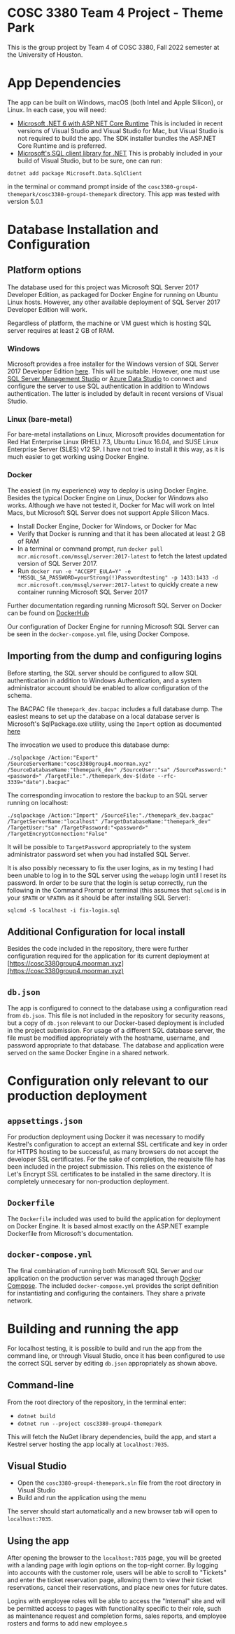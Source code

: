 # COSC 3380 Team 4 Project - Theme Park

This is the group project by Team 4 of COSC 3380, Fall 2022 semester at the University of Houston.

# App Dependencies

The app can be built on Windows, macOS (both Intel and Apple Silicon), or Linux. In each case, you will need:

* [Microsoft .NET 6 with ASP.NET Core Runtime](https://dotnet.microsoft.com/en-us/download/dotnet/6.0) This is included in recent versions of Visual Studio and Visual Studio for Mac, but Visual Studio is not required to build the app. The SDK installer bundles the ASP.NET Core Runtime and is preferred.
* [Microsoft's SQL client library for .NET](https://www.nuget.org/packages/Microsoft.Data.SqlClient/) This is probably included in your build of Visual Studio, but to be sure, one can run:

```
dotnet add package Microsoft.Data.SqlClient
```

in the terminal or command prompt inside of the `cosc3380-group4-themepark/cosc3380-group4-themepark` directory. This app was tested with version 5.0.1

# Database Installation and Configuration

## Platform options

The database used for this project was Microsoft SQL Server 2017 Developer Edition, as packaged for Docker Engine for running on Ubuntu Linux hosts. However, any other available deployment of SQL Server 2017 Developer Edition will work.

Regardless of platform, the machine or VM guest which is hosting SQL server requires at least 2 GB of RAM.

### Windows

Microsoft provides a free installer for the Windows version of SQL Server 2017 Developer Edition [here](https://www.microsoft.com/en-IN/sql-server/sql-server-downloads). This will be suitable. However, one must use [SQL Server Management Studio](https://learn.microsoft.com/en-us/sql/ssms/download-sql-server-management-studio-ssms?view=sql-server-ver16) or [Azure Data Studio](https://azure.microsoft.com/en-us/products/data-studio/?cdn=disable) to connect and configure the server to use SQL authentication in addition to Windows authentication. The latter is included by default in recent versions of Visual Studio.

### Linux (bare-metal)

For bare-metal installations on Linux, Microsoft provides documentation for Red Hat Enterprise Linux (RHEL) 7.3, Ubuntu Linux 16.04, and SUSE Linux Enterprise Server (SLES) v12 SP. I have not tried to install it this way, as it is much easier to get working using Docker Engine.

### Docker

The easiest (in my experience) way to deploy is using Docker Engine. Besides the typical Docker Engine on Linux, Docker for Windows also works. Although we have not tested it, Docker for Mac will work on Intel Macs, but Microsoft SQL Server does not support Apple Silicon Macs.

* Install Docker Engine, Docker for Windows, or Docker for Mac
* Verify that Docker is running and that it has been allocated at least 2 GB of RAM
* In a terminal or command prompt, run `docker pull mcr.microsoft.com/mssql/server:2017-latest` to fetch the latest updated version of SQL Server 2017.
* Run `docker run -e "ACCEPT_EULA=Y" -e "MSSQL_SA_PASSWORD=yourStrong(!)Passwordtesting" -p 1433:1433 -d mcr.microsoft.com/mssql/server:2017-latest` to quickly create a new container running Microsoft SQL Server 2017

Further documentation regarding running Microsoft SQL Server on Docker can be found on [DockerHub](https://hub.docker.com/_/microsoft-mssql-server)

Our configuration of Docker Engine for running Microsoft SQL Server can be seen in the `docker-compose.yml` file, using Docker Compose.

## Importing from the dump and configuring logins

Before starting, the SQL server should be configured to allow SQL authentication in addition to Windows Authentication, and a system administrator account should be enabled to allow configuration of the schema.

The BACPAC file `themepark_dev.bacpac` includes a full database dump. The easiest means to set up the database on a local database server is Microsoft's SqlPackage.exe utility, using the `Import` option as documented [here](https://learn.microsoft.com/en-us/sql/tools/sqlpackage/sqlpackage?view=sql-server-ver16)

The invocation we used to produce this database dump:

```
./sqlpackage /Action:"Export" /SourceServerName:"cosc3380group4.moorman.xyz" /SourceDatabaseName:"themepark_dev" /SourceUser:"sa" /SourcePassword:"<password>" /TargetFile:"./themepark_dev-$(date --rfc-3339="date").bacpac"
```

The corresponding invocation to restore the backup to an SQL server running on localhost:

```
./sqlpackage /Action:"Import" /SourceFile:"./themepark_dev.bacpac" /TargetServerName:"localhost" /TargetDatabaseName:"themepark_dev" /TargetUser:"sa" /TargetPassword:"<password>" /TargetEncryptConnection:"False"
```

It will be possible to `TargetPassword` appropriately to the system administrator password set when you had installed SQL Server.

It is also possibly necessary to fix the user logins, as in my testing I had been unable to log in to the SQL server using the `webapp` login until I reset its password.
In order to be sure that the login is setup correctly, run the following in the Command Prompt or terminal (this assumes that `sqlcmd` is in your `$PATH` or `%PATH%` as it should be after installing SQL Server):

```
sqlcmd -S localhost -i fix-login.sql
```

## Additional Configuration for local install

Besides the code included in the repository, there were further configuration required for the application for its current deployment at [https://cosc3380group4.moorman.xyz](https://cosc3380group4.moorman.xyz)

## `db.json`

The app is configured to connect to the database using a configuration read from `db.json`. This file is not included in the repository for security reasons, but a copy of `db.json` relevant to our Docker-based deployment is included in the project submission. For usage of a different SQL database server, the file must be modified appropriately with the hostname, username, and password appropriate to that database. The database and application were served on the same Docker Engine in a shared network.

# Configuration only relevant to our production deployment

## `appsettings.json`

For production deployment using Docker it was necessary to modify Kestrel's configuration to accept an external SSL certificate and key in order for HTTPS hosting to be successful, as many browsers do not accept the developer SSL certificates. For the sake of completion, the requisite file has been included in the project submission. This relies on the existence of Let's Encrypt SSL certificates to be installed in the same directory. It is completely unnecesary for non-production deployment.

## `Dockerfile`

The `Dockerfile` included was used to build the application for deployment on Docker Engine. It is based almost exactly on the ASP.NET example Dockerfile from Microsoft's documentation.

## `docker-compose.yml`

The final combination of running both Microsoft SQL Server and our application on the production server was managed through [Docker Compose](https://docs.docker.com/compose/). The included `docker-compose.yml` provides the script definition for instantiating and configuring the containers. They share a private network. 

# Building and running the app

For localhost testing, it is possible to build and run the app from the command line, or through Visual Studio, once it has been configured to use the correct SQL server by editing `db.json` appropriately as shown above.

## Command-line

From the root directory of the repository, in the terminal enter:

* `dotnet build`
* `dotnet run --project cosc3380-group4-themepark`

This will fetch the NuGet library dependencies, build the app, and start a Kestrel server hosting the app locally at `localhost:7035`.

## Visual Studio

* Open the `cosc3380-group4-themepark.sln` file from the root directory in Visual Studio
* Build and run the application using the menu

The server should start automatically and a new browser tab will open to `localhost:7035`.

## Using the app

After opening the browser to the `localhost:7035` page, you will be greeted with a landing page with login options on the top-right corner. By logging into accounts with the customer role, users will be able to scroll to "Tickets" and enter the ticket reservation page, allowing them to view their ticket reservations, cancel their reservations, and place new ones for future dates.

Logins with employee roles will be able to access the "Internal" site and will be permitted access to pages with functionality specific to their role, such as maintenance request and completion forms, sales reports, and employee rosters and forms to add new employee.s
